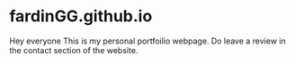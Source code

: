 # fardinGG.github.io

Hey everyone This is my personal portfoilio webpage. Do leave a review in the contact section of the website.
